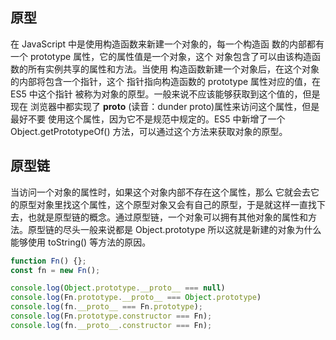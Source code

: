## 原型

在 JavaScript 中是使用构造函数来新建一个对象的，每一个构造函 数的内部都有一个 prototype 属性，它的属性值是一个对象，这个 对象包含了可以由该构造函数的所有实例共享的属性和方法。当使用 构造函数新建一个对象后，在这个对象的内部将包含一个指针，这个 指针指向构造函数的 prototype 属性对应的值，在 ES5 中这个指针 被称为对象的原型。一般来说不应该能够获取到这个值的，但是现在 浏览器中都实现了 __proto__ (读音：dunder proto)属性来访问这个属性，但是最好不要 使用这个属性，因为它不是规范中规定的。ES5 中新增了一个 Object.getPrototypeOf() 方法，可以通过这个方法来获取对象的原型。


## 原型链

当访问一个对象的属性时，如果这个对象内部不存在这个属性，那么 它就会去它的原型对象里找这个属性，这个原型对象又会有自己的原型，于是就这样一直找下去，也就是原型链的概念。通过原型链，一个对象可以拥有其他对象的属性和方法。原型链的尽头一般来说都是 Object.prototype 所以这就是新建的对象为什么能够使用 toString() 等方法的原因。


```js
function Fn() {};
const fn = new Fn();

console.log(Object.prototype.__proto__ === null)
console.log(Fn.prototype.__proto__ === Object.prototype)
console.log(fn.__proto__ === Fn.prototype);
console.log(Fn.prototype.constructor === Fn);
console.log(fn.__proto__.constructor === Fn);
```